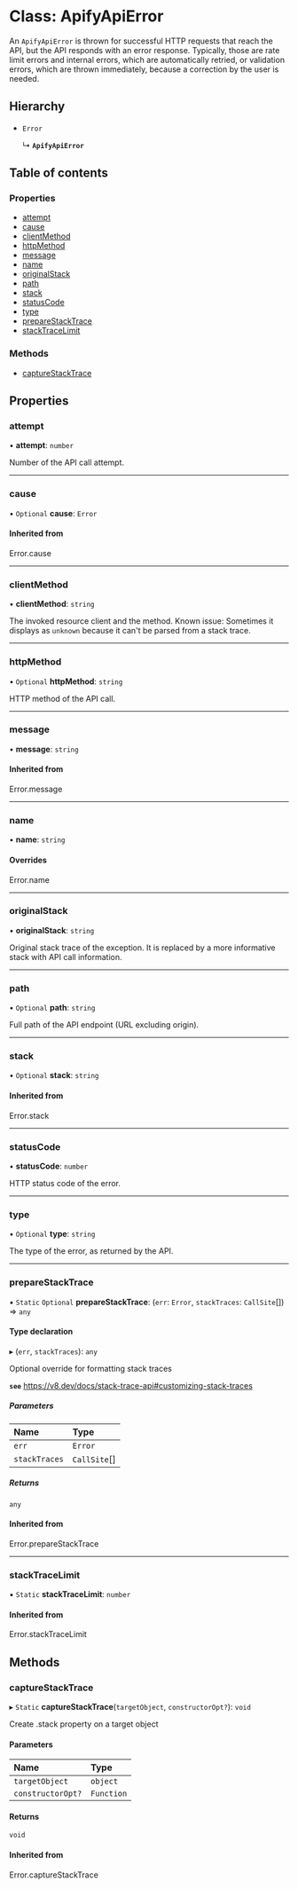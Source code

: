 # Class: ApifyApiError

An `ApifyApiError` is thrown for successful HTTP requests that reach the API,
but the API responds with an error response. Typically, those are rate limit
errors and internal errors, which are automatically retried, or validation
errors, which are thrown immediately, because a correction by the user is
needed.

## Hierarchy

- `Error`

  ↳ **`ApifyApiError`**

## Table of contents

### Properties

- [attempt](ApifyApiError.md#attempt)
- [cause](ApifyApiError.md#cause)
- [clientMethod](ApifyApiError.md#clientmethod)
- [httpMethod](ApifyApiError.md#httpmethod)
- [message](ApifyApiError.md#message)
- [name](ApifyApiError.md#name)
- [originalStack](ApifyApiError.md#originalstack)
- [path](ApifyApiError.md#path)
- [stack](ApifyApiError.md#stack)
- [statusCode](ApifyApiError.md#statuscode)
- [type](ApifyApiError.md#type)
- [prepareStackTrace](ApifyApiError.md#preparestacktrace)
- [stackTraceLimit](ApifyApiError.md#stacktracelimit)

### Methods

- [captureStackTrace](ApifyApiError.md#capturestacktrace)

## Properties

### <a id="attempt" name="attempt"></a> attempt

• **attempt**: `number`

Number of the API call attempt.

___

### <a id="cause" name="cause"></a> cause

• `Optional` **cause**: `Error`

#### Inherited from

Error.cause

___

### <a id="clientmethod" name="clientmethod"></a> clientMethod

• **clientMethod**: `string`

The invoked resource client and the method. Known issue: Sometimes it displays
as `unknown` because it can't be parsed from a stack trace.

___

### <a id="httpmethod" name="httpmethod"></a> httpMethod

• `Optional` **httpMethod**: `string`

HTTP method of the API call.

___

### <a id="message" name="message"></a> message

• **message**: `string`

#### Inherited from

Error.message

___

### <a id="name" name="name"></a> name

• **name**: `string`

#### Overrides

Error.name

___

### <a id="originalstack" name="originalstack"></a> originalStack

• **originalStack**: `string`

Original stack trace of the exception. It is replaced
by a more informative stack with API call information.

___

### <a id="path" name="path"></a> path

• `Optional` **path**: `string`

Full path of the API endpoint (URL excluding origin).

___

### <a id="stack" name="stack"></a> stack

• `Optional` **stack**: `string`

#### Inherited from

Error.stack

___

### <a id="statuscode" name="statuscode"></a> statusCode

• **statusCode**: `number`

HTTP status code of the error.

___

### <a id="type" name="type"></a> type

• `Optional` **type**: `string`

The type of the error, as returned by the API.

___

### <a id="preparestacktrace" name="preparestacktrace"></a> prepareStackTrace

▪ `Static` `Optional` **prepareStackTrace**: (`err`: `Error`, `stackTraces`: `CallSite`[]) => `any`

#### Type declaration

▸ (`err`, `stackTraces`): `any`

Optional override for formatting stack traces

**`see`** https://v8.dev/docs/stack-trace-api#customizing-stack-traces

##### Parameters

| Name | Type |
| :------ | :------ |
| `err` | `Error` |
| `stackTraces` | `CallSite`[] |

##### Returns

`any`

#### Inherited from

Error.prepareStackTrace

___

### <a id="stacktracelimit" name="stacktracelimit"></a> stackTraceLimit

▪ `Static` **stackTraceLimit**: `number`

#### Inherited from

Error.stackTraceLimit

## Methods

### <a id="capturestacktrace" name="capturestacktrace"></a> captureStackTrace

▸ `Static` **captureStackTrace**(`targetObject`, `constructorOpt?`): `void`

Create .stack property on a target object

#### Parameters

| Name | Type |
| :------ | :------ |
| `targetObject` | `object` |
| `constructorOpt?` | `Function` |

#### Returns

`void`

#### Inherited from

Error.captureStackTrace
